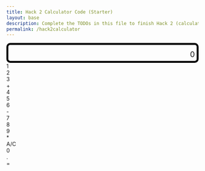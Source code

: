 ```yaml
---
title: Hack 2 Calculator Code (Starter)
layout: base
description: Complete the TODOs in this file to finish Hack 2 (calculator history).
permalink: /hack2calculator
---
```


<!-- 
Hack 2 focus: Add a CALCULATION HISTORY that shows the last 10 expressions, like Chrome's calculator.
These TODOs practice variables, functions, buttons, CSS styling, and DOM updates.
-->

<!-- ===== STYLE (students can tweak this) ===== -->
<style>
  .calculator-output {
    /* result panel spans the first row */
    grid-column: span 4;
    grid-row: span 1;
    border-radius: 10px;
    padding: 0.25em;
    font-size: 20px;
    border: 5px solid black;
    display: flex;
    flex-direction: column;      /* show history above the live output */
    align-items: flex-end;       /* right-align text like real calculators */
    gap: .25rem;
  }

  /* ====== HISTORY AREA ====== */
  #history {
    /* TODO-H1 (STYLE): change the font-size or color to make history readable.
       Example you could try: font-size: 12px; color: #9aa0a6; */
  }
  #history ul { margin: 0; padding: 0 0 0 1rem; }
  #history li { list-style: none; }

  .history-controls {
    display: flex; gap: .5rem; align-self: stretch; justify-content: flex-end;
  }
  .history-btn {
    /* tiny utility button for clear/export */
    border: 1px solid #444; border-radius: 6px; padding: 2px 6px; font-size: 12px; cursor: pointer;
    background: transparent;
  }

  canvas { filter: none; }
</style>

<!-- ===== CALCULATOR UI ===== -->
<div id="animation">
  <div class="calculator-container">
      <!-- result + history -->
      <div class="calculator-output">
        <div class="history-controls">
         <!-- TODO-H2 (BUTTON): CREATE the Clear History button here.-->
        </div>
        <div id="history"><!-- history list renders here --></div>
        <div id="output">0</div>
      </div>
      <!-- keypad -->
      <!-- row 1 -->
      <div class="calculator-number">1</div>
      <div class="calculator-number">2</div>
      <div class="calculator-number">3</div>
      <div class="calculator-operation">+</div>
      <!-- row 2 -->
      <div class="calculator-number">4</div>
      <div class="calculator-number">5</div>
      <div class="calculator-number">6</div>
      <div class="calculator-operation">-</div>
      <!-- row 3 -->
      <div class="calculator-number">7</div>
      <div class="calculator-number">8</div>
      <div class="calculator-number">9</div>
      <div class="calculator-operation">*</div>
      <!-- row 4 -->
      <div class="calculator-clear">A/C</div>
      <div class="calculator-number">0</div>
      <div class="calculator-number">.</div>
      <div class="calculator-equals">=</div>
  </div>
</div>

<!-- ===== JavaScript (INLINE EXPRESSION + HISTORY TODOs) ===== -->
<script>
// ========== STATE ==========
let tokens = [];          // expression tokens: ["12", "/", "3", "+", "2", "*", "4"]
let currentNum = "";      // digits being typed (string, allows ".")
let justEvaluated = false;

// TODO-H3 (VARIABLE): Declare a variable named `history` to store the history entries (it should be an array).
// code here

// ========== DOM ==========
const output     = document.getElementById("output");
const historyEl  = document.getElementById("history");
const numbers    = document.querySelectorAll(".calculator-number");
const operations = document.querySelectorAll(".calculator-operation");
const equals     = document.querySelectorAll(".calculator-equals");
const clearBtns  = document.querySelectorAll(".calculator-clear");
const clearHistoryBtn = document.getElementById("clear-history");

// ========== UTILITIES ==========
function isOp(x){ return x === "+" || x === "-" || x === "*" || x === "/"; }

function updateScreen(){
  const expr = tokens.join(" ");
  const tail = currentNum !== "" ? (expr ? " " : "") + currentNum : "";
  output.textContent = (expr + tail) || "0";
}

// ===== HISTORY FUNCTIONS =====

// TODO-H4 (FUNCTION): Implement renderHistory()
// - Build a <ul> with each history string as an <li>
// - Put it into historyEl.innerHTML
function renderHistory(){
  // your code here
}

// TODO-H5 (FUNCTION): Implement addToHistory(exprString, resultShown)
// - Call renderHistory() so the UI updates
function addToHistory(exprString, resultShown){
  history.unshift(`${exprString} = ${resultShown}`);
  history = history.slice(0, 10);
  // your code here
}

function resetAll(){
  tokens = [];
  currentNum = "";
  justEvaluated = false;

  // TODO-H6 (INTEGRATION): Also clear the history when A/C is pressed.
  // (One line to reset, one line to render.)
  // code here
  updateScreen();
}

// ===== precedence-aware evaluation (provided) =====
function evalTokens(seq){
  if (!seq.length) return 0;

  const arr = seq.slice();
  if (isOp(arr[arr.length - 1])) arr.pop();
  if (!arr.length) return 0;

  // Pass 1: collapse * and / left-to-right
  let stage = [];
  stage.push(parseFloat(arr[0]));
  for (let i = 1; i < arr.length; i += 2) {
    const op  = arr[i];
    const num = parseFloat(arr[i + 1]);
    if (op === "*" || op === "/") {
      const prev = stage.pop();
      stage.push(op === "*" ? prev * num : prev / num);
    } else {
      stage.push(op, num);
    }
  }

  // Pass 2: + and - left-to-right
  let result = stage[0];
  for (let i = 1; i < stage.length; i += 2) {
    const op  = stage[i];
    const num = stage[i + 1];
    result = (op === "+") ? result + num : result - num;
  }
  return result;
}

// ========== INPUT HANDLERS ==========
numbers.forEach(btn => btn.addEventListener("click", () => onDigit(btn.textContent)));
operations.forEach(btn => btn.addEventListener("click", () => onOperator(btn.textContent)));
equals.forEach(btn => btn.addEventListener("click", onEquals));
clearBtns.forEach(btn => btn.addEventListener("click", resetAll));

// TODO-H7 (BUTTON/EVENT): Wire up the "Clear History" button
// - When clicked, set the history array to empty and call renderHistory()
if (clearHistoryBtn) {
  clearHistoryBtn.addEventListener("click", () => {
    // your code here
  });
}

function onDigit(ch){
  if (justEvaluated) {
    tokens = [];
    currentNum = "";
    justEvaluated = false;
  }

  if (ch === "."){
    // allow only one dot per number
    if (currentNum.includes(".")) return;
    currentNum = (currentNum === "") ? "0." : currentNum + ".";
  } else {
    currentNum = (currentNum === "0") ? ch : currentNum + ch;
  }
  updateScreen();
}

function onOperator(op){
  // No current number yet
  if (currentNum === ""){
    // Replace last operator if two typed in a row
    if (tokens.length && isOp(tokens[tokens.length-1])){
      tokens[tokens.length-1] = op;
      updateScreen();
      return;
    }
    if (!tokens.length) { updateScreen(); return; }
  } else {
    tokens.push(currentNum);
    currentNum = "";
  }

  // Guard: replace or push
  if (tokens.length && isOp(tokens[tokens.length-1])){
    tokens[tokens.length-1] = op;
  } else {
    tokens.push(op);
  }

  justEvaluated = false;
  updateScreen();
}

function onEquals(){
  if (currentNum !== "") tokens.push(currentNum);
  if (!tokens.length || isOp(tokens[tokens.length-1])) { updateScreen(); return; }

  const exprString = tokens.join(" ");
  const result = evalTokens(tokens);

  // OPTIONAL: Round for nicer display
  const shown = Math.round((result + Number.EPSILON) * 1e12) / 1e12;

  // Show "expr = result"
  output.textContent = `${exprString} = ${shown}`;

  // ===== HISTORY INTEGRATION =====
  // TODO-H8 (CALL): Call addToHistory here so each time "=" is pressed,
  // the expression and result are saved and the list updates.
  // code here

  // Continue from result
  tokens = [];
  currentNum = String(shown);
  justEvaluated = true;
}

// initial render
updateScreen();
renderHistory();  // show empty history on load
</script>

<!-- ===== Background animations (unchanged) ===== -->
<script src="{{site.baseurl}}/assets/js/three.r119.min.js"></script>
<script src="{{site.baseurl}}/assets/js/vanta.halo.min.js"></script>
<script src="{{site.baseurl}}/assets/js/vanta.birds.min.js"></script>
<script src="{{site.baseurl}}/assets/js/vanta.net.min.js"></script>
<script src="{{site.baseurl}}/assets/js/vanta.rings.min.js"></script>
<script>
var vantaInstances = { halo: VANTA.HALO, birds: VANTA.BIRDS, net: VANTA.NET, rings: VANTA.RINGS };
var vantaInstance = vantaInstances[Object.keys(vantaInstances)[Math.floor(Math.random() * Object.keys(vantaInstances).length)]];
vantaInstance({ el: "#animation", mouseControls: true, touchControls: true, gyroControls: false });
</script>
